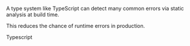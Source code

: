 A type system like TypeScript can detect many common errors via static analysis at build time.

This reduces the chance of runtime errors in production.


Typescript



